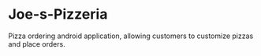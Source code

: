 # Joe-s-Pizzeria
Pizza ordering android application, allowing customers to customize pizzas and place orders.

